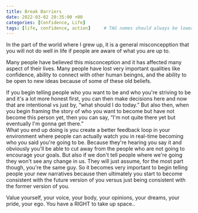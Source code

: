```yaml
---
title: Break Barriers
date: 2022-03-02 20:35:00 +00
categories: [Confidence, Life]
tags: [life, confidence, action]     # TAG names should always be lowercase
---
```


In the part of the world where I grew up, it is a general misconcepption that you will not do well in life if people are aware of what you are up to.

Many people have believed this misconception and it has affected many aspect of their lives. Many people have lost very important qualities like confidence, ability to connect with other human beingns, and the ability to be open to new ideas because of some of these old beliefs.



If you begin telling people who you want to be and who you're striving to be and it's a lot more honest first, you can then make decisions here and now that are intentional vs just by, “what should I do today.” But also then, when you begin framing the story of who you want to become but have not become this person yet, then you can say, “I'm not quite there yet but eventually I'm gonna get there.”  
What you end up doing is you create a better feedback loop in your environment where people can actually watch you in real-time becoming who you said you're going to be. Because they're hearing you say it and obviously you'll be able to cut away from the people who are not going to encourage your goals. But also if we don't tell people where we're going they won't see any change in us. They will just assume, for the most part though, you're the same guy. So it becomes very important to begin telling people your new narratives because then ultimately you start to become consistent with the future version of you versus just being consistent with the former version of you.

Value yourself, your voice, your body, your opinions, your dreams, your pride, your ego. You have a RIGHT to take up space..
